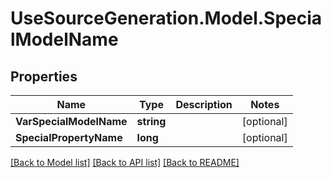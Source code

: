 # UseSourceGeneration.Model.SpecialModelName

## Properties

Name | Type | Description | Notes
------------ | ------------- | ------------- | -------------
**VarSpecialModelName** | **string** |  | [optional] 
**SpecialPropertyName** | **long** |  | [optional] 

[[Back to Model list]](../../README.md#documentation-for-models) [[Back to API list]](../../README.md#documentation-for-api-endpoints) [[Back to README]](../../README.md)

